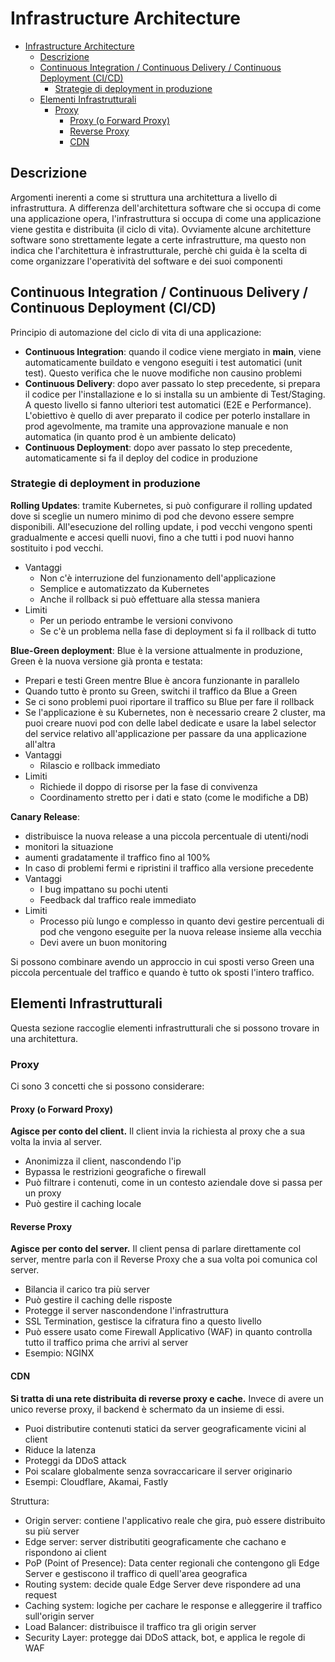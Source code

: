 # Infrastructure Architecture

- [Infrastructure Architecture](#infrastructure-architecture)
  - [Descrizione](#descrizione)
  - [Continuous Integration / Continuous Delivery / Continuous Deployment (CI/CD)](#continuous-integration--continuous-delivery--continuous-deployment-cicd)
    - [Strategie di deployment in produzione](#strategie-di-deployment-in-produzione)
  - [Elementi Infrastrutturali](#elementi-infrastrutturali)
    - [Proxy](#proxy)
      - [Proxy (o Forward Proxy)](#proxy-o-forward-proxy)
      - [Reverse Proxy](#reverse-proxy)
      - [CDN](#cdn)

## Descrizione

Argomenti inerenti a come si struttura una architettura a livello di infrastruttura. A differenza dell'architettura software che si occupa di come una applicazione opera, l'infrastruttura si occupa di come una applicazione viene gestita e distribuita (il ciclo di vita). Ovviamente alcune architetture software sono strettamente legate a certe infrastrutture, ma questo non indica che l'architettura è infrastrutturale, perchè chi guida è la scelta di come organizzare l'operatività del software e dei suoi componenti

## Continuous Integration / Continuous Delivery / Continuous Deployment (CI/CD)

Principio di automazione del ciclo di vita di una applicazione:

- **Continuous Integration**: quando il codice viene mergiato in **main**, viene automaticamente buildato e vengono eseguiti i test automatici (unit test). Questo verifica che le nuove modifiche non causino problemi
- **Continuous Delivery**: dopo aver passato lo step precedente, si prepara il codice per l'installazione e lo si installa su un ambiente di Test/Staging. A questo livello si fanno ulteriori test automatici (E2E e Performance). L'obiettivo è quello di aver preparato il codice per poterlo installare in prod agevolmente, ma tramite una approvazione manuale e non automatica (in quanto prod è un ambiente delicato)
- **Continuous Deployment**: dopo aver passato lo step precedente, automaticamente si fa il deploy del codice in produzione

### Strategie di deployment in produzione

**Rolling Updates**: tramite Kubernetes, si può configurare il rolling updated dove si sceglie un numero minimo di pod che devono essere sempre disponibili. All'esecuzione del rolling update, i pod vecchi vengono spenti gradualmente e accesi quelli nuovi, fino a che tutti i pod nuovi hanno sostituito i pod vecchi.

- Vantaggi
  - Non c'è interruzione del funzionamento dell'applicazione
  - Semplice e automatizzato da Kubernetes
  - Anche il rollback si può effettuare alla stessa maniera
- Limiti
  - Per un periodo entrambe le versioni convivono
  - Se c'è un problema nella fase di deployment si fa il rollback di tutto

**Blue-Green deployment**: Blue è la versione attualmente in produzione, Green è la nuova versione già pronta e testata:

- Prepari e testi Green mentre Blue è ancora funzionante in parallelo
- Quando tutto è pronto su Green, switchi il traffico da Blue a Green
- Se ci sono problemi puoi riportare il traffico su Blue per fare il rollback
- Se l'applicazione è su Kubernetes, non è necessario creare 2 cluster, ma puoi creare nuovi pod con delle label dedicate e usare la label selector del service relativo all'applicazione per passare da una applicazione all'altra
- Vantaggi
  - Rilascio e rollback immediato
- Limiti
  - Richiede il doppo di risorse per la fase di convivenza
  - Coordinamento stretto per i dati e stato (come le modifiche a DB)

**Canary Release**:

- distribuisce la nuova release a una piccola percentuale di utenti/nodi
- monitori la situazione
- aumenti gradatamente il traffico fino al 100%
- In caso di problemi fermi e ripristini il traffico alla versione precedente
- Vantaggi
  - I bug impattano su pochi utenti
  - Feedback dal traffico reale immediato
- Limiti
  - Processo più lungo e complesso in quanto devi gestire percentuali di pod che vengono eseguite per la nuova release insieme alla vecchia
  - Devi avere un buon monitoring

Si possono combinare avendo un approccio in cui sposti verso Green una piccola percentuale del traffico e quando è tutto ok sposti l'intero traffico.

## Elementi Infrastrutturali

Questa sezione raccoglie elementi infrastrutturali che si possono trovare in una architettura.

### Proxy

Ci sono 3 concetti che si possono considerare:

#### Proxy (o Forward Proxy)

**Agisce per conto del client.** Il client invia la richiesta al proxy che a sua volta la invia al server.

- Anonimizza il client, nascondendo l'ip
- Bypassa le restrizioni geografiche o firewall
- Può filtrare i contenuti, come in un contesto aziendale dove si passa per un proxy
- Può gestire il caching locale

#### Reverse Proxy

**Agisce per conto del server.** Il client pensa di parlare direttamente col server, mentre parla con il Reverse Proxy che a sua volta poi comunica col server.

- Bilancia il carico tra più server
- Può gestire il caching delle risposte
- Protegge il server nascondendone l'infrastruttura
- SSL Termination, gestisce la cifratura fino a questo livello
- Può essere usato come Firewall Applicativo (WAF) in quanto controlla tutto il traffico prima che arrivi al server
- Esempio: NGINX

#### CDN

**Si tratta di una rete distribuita di reverse proxy e cache.** Invece di avere un unico reverse proxy, il backend è schermato da un insieme di essi.

- Puoi distributire contenuti statici da server geograficamente vicini al client
- Riduce la latenza
- Proteggi da DDoS attack
- Poi scalare globalmente senza sovraccaricare il server originario
- Esempi: Cloudflare, Akamai, Fastly

Struttura:

- Origin server: contiene l'applicativo reale che gira, può essere distribuito su più server
- Edge server: server distributiti geograficamente che cachano e rispondono ai client
- PoP (Point of Presence): Data center regionali che contengono gli Edge Server e gestiscono il traffico di quell'area geografica
- Routing system: decide quale Edge Server deve rispondere ad una request
- Caching system: logiche per cachare le response e alleggerire il traffico sull'origin server
- Load Balancer: distribuisce il traffico tra gli origin server
- Security Layer: protegge dai DDoS attack, bot, e applica le regole di WAF
